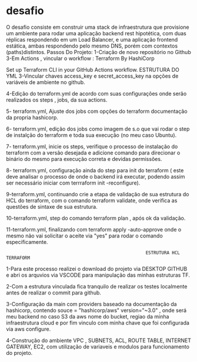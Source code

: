 # desafio
O desafio consiste em construir uma stack de infraestrutura que provisione um ambiente para rodar uma aplicação backend rest hipotética, com duas réplicas respondendo em
um Load Balancer, e uma aplicação frontend estática, ambas respondendo pelo mesmo DNS, porém com contextos (paths)distintos.
Passos Do Projeto:
1-Criação de novo repositório no Github
3-Em Actions , vincular o workflow :
Terraform
By HashiCorp

Set up Terraform CLI in your GitHub Actions workflow.
                                                         ESTRUTURA DO YML
3-Vincular chaves access_key e secret_access_key na opções de variáveis de ambiente no github.

4-Edição do terraform.yml de acordo com suas configurações onde serão realizados os steps , jobs, da sua actions.

5- terraform.yml, Ajuste dos jobs com opções do terraform documentação da propria hashicorp.

6- terraform.yml, edição dos jobs como imagem de s.o que vai rodar o step de instalção do terraform e toda sua execução (no meu caso Ubuntu).

7- terraform.yml, inicie os steps, verifique o processo de instalação do terraform com a versão desejada e adicione comando para direcionar o binário do mesmo para execução correta e devidas permissões.

8- terraform.yml, configuração ainda do step para init do terraform ( este deve analisar o processo de onde o backend irá executar, podendo assim ser necessário iniciar com terrraform init -reconfigure).

9-terraform.yml, continuando crie a etapa de validação de sua estrutura do HCL do terraform, com o comando terraform validate, onde verifica as questões de sintaxe de sua estrutura.

10-terraform.yml, step do comando terraform plan , após ok da validação.

11-terraform.yml, finalizando com terraform apply -auto-approve onde o mesmo não vai solicitar o aceite via "yes" para rodar o comando especificamente.

                                                         ESTRUTURA HCL TERRAFORM
1-Para este processo realizei o download do projeto via DESKTOP GITHUB e abri os arquvios via VSCODE para manipulação das minhas estruturas TF.

2-Com a estrutura vinculada fica tranquilo de realizar os testes localmente antes de realizar o commit para github.

3-Configuração da main com providers baseado na documentação da hashicorp, contendo souce = "hashicorp/aws" version="~3.0" , onde será meu backend no caso S3 da aws nome do bucket, regiao da minha infraestrutura cloud e por fim vinculo com minha chave que foi configurada via aws configure.

4-Construção do ambiente VPC , SUBNETS, ACL, ROUTE TABLE, INTERNET GATEWAY, EC2, com utilização de variaveis e modulos para funcionamento do projeto.

